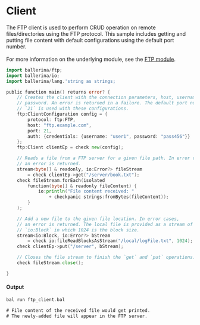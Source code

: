 # Client

 The FTP client is used to perform CRUD operation on remote files/directories
 using the FTP protocol. This sample includes getting and putting file
 content with default configurations using the default port number.<br/><br/>
 For more information on the underlying module, 
 see the [FTP module](https:docs.central.ballerina.io/ballerina/ftp/latest/).

```go
import ballerina/ftp;
import ballerina/io;
import ballerina/lang.'string as strings;

public function main() returns error? {
    // Creates the client with the connection parameters, host, username, and
    // password. An error is returned in a failure. The default port number
    // `21` is used with these configurations.
    ftp:ClientConfiguration config = {
        protocol: ftp:FTP,
        host: "ftp.example.com",
        port: 21,
        auth: {credentials: {username: "user1", password: "pass456"}}
    };
    ftp:Client clientEp = check new(config);

    // Reads a file from a FTP server for a given file path. In error cases, 
    // an error is returned.
    stream<byte[] & readonly, io:Error?> fileStream
        = check clientEp->get("/server/book.txt");
    check fileStream.forEach(isolated 
        function(byte[] & readonly fileContent) {
            io:println("File content received: "
                + checkpanic strings:fromBytes(fileContent));
        }
    );

    // Add a new file to the given file location. In error cases, 
    // an error is returned. The local file is provided as a stream of
    // `io:Block` in which 1024 is the block size.
    stream<io:Block, io:Error?> bStream
        = check io:fileReadBlocksAsStream("/local/logFile.txt", 1024);
    check clientEp->put("/server", bStream);

    // Closes the file stream to finish the `get` and `put` operations.    
    check fileStream.close();

}
```

#### Output

```go
bal run ftp_client.bal

# File content of the received file would get printed.
# The newly-added file will appear in the FTP server.
```